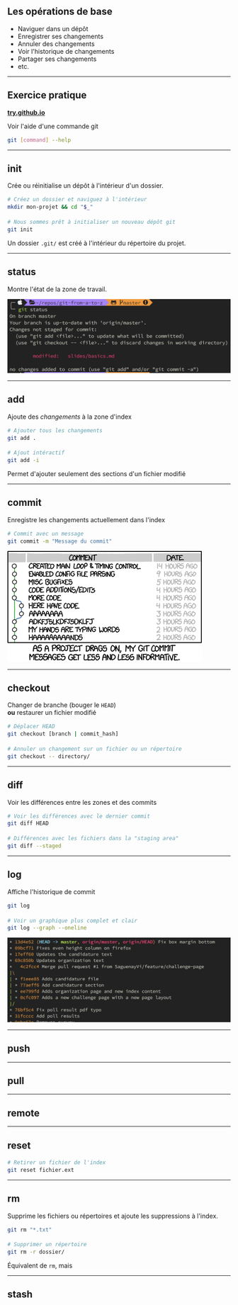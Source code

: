 ## Les opérations de base


- Naviguer dans un dépôt
- Enregistrer ses changements
- Annuler des changements
- Voir l'historique de changements
- Partager ses changements
- etc.

---

## Exercice pratique

[**try.github.io**](https://try.github.io/levels/1/challenges/9)

Voir l'aide d'une commande git

```bash
git [command] --help
```

---

## init

Crée ou réinitialise un dépôt à l'intérieur d'un dossier.

```bash
# Créez un dossier et naviguez à l'intérieur
mkdir mon-projet && cd "$_"

# Nous sommes prêt à initialiser un nouveau dépôt git
git init
```

Un dossier `.git/` est créé à l'intérieur du répertoire du projet.

---

## status

Montre l'état de la zone de travail.

![git status](resources/status.png)

---

## add

Ajoute des _changements_ à la zone d'index

```bash
# Ajouter tous les changements
git add .

# Ajout intéractif
git add -i
```
Permet d'ajouter seulement des sections d'un fichier modifié

---

## commit

Enregistre les changements actuellement dans l'index

```bash
# Commit avec un message
git commit -m "Message du commit"
```

![git commit comic](resources/git_commit_message_comic.png)

---

## checkout

Changer de branche (bouger le `HEAD`)  
**ou** restaurer un fichier modifié

```bash
# Déplacer HEAD
git checkout [branch | commit_hash]

# Annuler un changement sur un fichier ou un répertoire
git checkout -- directory/
```

---

## diff

Voir les différences entre les zones et des commits

```bash
# Voir les différences avec le dernier commit
git diff HEAD

# Différences avec les fichiers dans la "staging area"
git diff --staged
```

---

## log

Affiche l'historique de commit

```bash
git log

# Voir un graphique plus complet et clair
git log --graph --oneline
```

![git graph oneline](resources/git-graph-oneline.png)

---

## push

---

## pull

---

## remote

---

## reset

```bash
# Retirer un fichier de l'index
git reset fichier.ext
```

---

## rm

Supprime les fichiers ou répertoires et ajoute les suppressions à l'index.

```bash
git rm "*.txt"

# Supprimer un répertoire
git rm -r dossier/
```

Équivalent de `rm`, mais 

---

## stash
